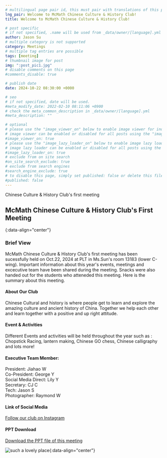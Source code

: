 ```yaml
---
# multilingual page pair id, this must pair with translations of this page. (This name must be unique)
lng_pair: Welcome to McMath Chinese Culture & History Club!
title: Welcome to McMath Chinese Culture & History Club!

# post specific
# if not specified, .name will be used from _data/owner/[language].yml
author: Jason Su
# multiple category is not supported
category: Meetings
# multiple tag entries are possible
tags: [meeting]
# thumbnail image for post
img: ":post_pic1.jpg"
# disable comments on this page
#comments_disable: true

# publish date
date: 2024-10-22 08:30:00 +0000

# seo
# if not specified, date will be used.
#meta_modify_date: 2022-02-10 08:11:06 +0900
# check the meta_common_description in _data/owner/[language].yml
#meta_description: ""

# optional
# please use the "image_viewer_on" below to enable image viewer for individual pages or posts (_posts/ or [language]/_posts folders).
# image viewer can be enabled or disabled for all posts using the "image_viewer_posts: true" setting in _data/conf/main.yml.
#image_viewer_on: true
# please use the "image_lazy_loader_on" below to enable image lazy loader for individual pages or posts (_posts/ or [language]/_posts folders).
# image lazy loader can be enabled or disabled for all posts using the "image_lazy_loader_posts: true" setting in _data/conf/main.yml.
#image_lazy_loader_on: true
# exclude from on site search
#on_site_search_exclude: true
# exclude from search engines
#search_engine_exclude: true
# to disable this page, simply set published: false or delete this file
#published: false
---
```


<!-- outline-start -->

Chinese Culture & History Club's first meeting

<!-- outline-end -->

## McMath Chinese Culture & History Club's First Meeting
{:data-align="center"}

### Brief View
McMath Chinese Culture & History Club's first meeting has been sucessfully held on Oct.22, 2024 at PLT in Ms.Sun's room 13183 (lower C-wing). Important information about this year's events, meetings and excecutive team have been shared during the meeting. Snacks were also handed out for the students who atteneded this meeting. Here is the summary about this meeting.

#### About Our Club
Chinese Cultural and history is where people get to learn and explore the amazing culture and ancient history of China. Together we help each other and learn together with a positive and up right attitude. 


#### Event & Activities
Different Events and activities will be held throughout the year such as : Chopstick Racing, lantern making, Chinese GO chess, Chinese calligraphy and lots more!

#### Executive Team Member:
President: Jiahao W<br />
Co-President: George Y<br />
Social Media Direct: Lily Y<br />
Secretary: CJ C<br />
Tech: Jason S<br />
Photographer: Raymond W<br>

#### Link of Social Media
<p><a href="https://www.instagram.com/mcmath_chinesecultureclub/?igsh=cHZvdWp2M24yOWtq">Follow our club on Instagram</a></p>

#### PPT Download
<p><a href="https://1drv.ms/p/s!Arf9Tjdo5CE5ipp1UHz44NvO3WOvdw?e=ZVuaUd">Download the PPT file of this meeting</a></p>

![such a lovely place](:post_pic1.jpg){:data-align="center"}
